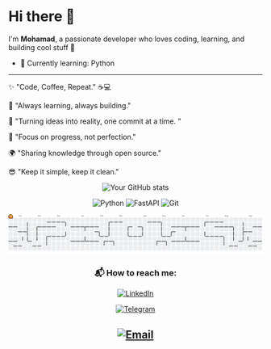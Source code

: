 # Hi there 👋  
I'm __Mohamad__, a passionate developer who loves coding, learning, and building cool stuff 🚀  
- 🌱 Currently learning: Python 
---

✨ "Code, Coffee, Repeat." ☕💻

🚀 "Always learning, always building."

🧩 "Turning ideas into reality, one commit at a time. "

🎯 "Focus on progress, not perfection."

🌍 "Sharing knowledge through open source."

😎 "Keep it simple, keep it clean."

<div align="center">

![Your GitHub stats](https://github-readme-stats.vercel.app/api?username=mohamadshakibaa&show_icons=true&theme=radical)

![Python](https://img.shields.io/badge/Python-3776AB?logo=python&logoColor=white)
![FastAPI](https://img.shields.io/badge/FastAPI-009688?logo=fastapi&logoColor=white) 
![Git](https://img.shields.io/badge/-Git-F05032?logo=git&logoColor=white)

<picture>
  <source media="(prefers-color-scheme: dark)" srcset="https://raw.githubusercontent.com/mohamadshakibaa/mohamadshakibaa/output/pacman-contribution-graph-dark.svg" />
  <source media="(prefers-color-scheme: light)" srcset="https://raw.githubusercontent.com/mohamadshakibaa/mohamadshakibaa/output/pacman-contribution-graph.svg" />
  <img alt="My Contribution Graph (Pac-Man)" src="https://raw.githubusercontent.com/mohamadshakibaa/mohamadshakibaa/output/pacman-contribution-graph.svg" />
</picture>

### 📬 How to reach me:

[![LinkedIn](https://img.shields.io/badge/LinkedIn-0A66C2?logo=linkedin&logoColor=white&style=flat-square)](https://www.linkedin.com/in/mohamadshakiba/)

[![Telegram](https://img.shields.io/badge/Telegram-2AABEE?logo=telegram&logoColor=white&style=flat-square)](https://t.me/mohamadshakiba)

[![Email](https://img.shields.io/badge/Email-D14836?logo=gmail&logoColor=white&style=flat-square)](mailto:mohamadshakiba09@gmail.com)
---